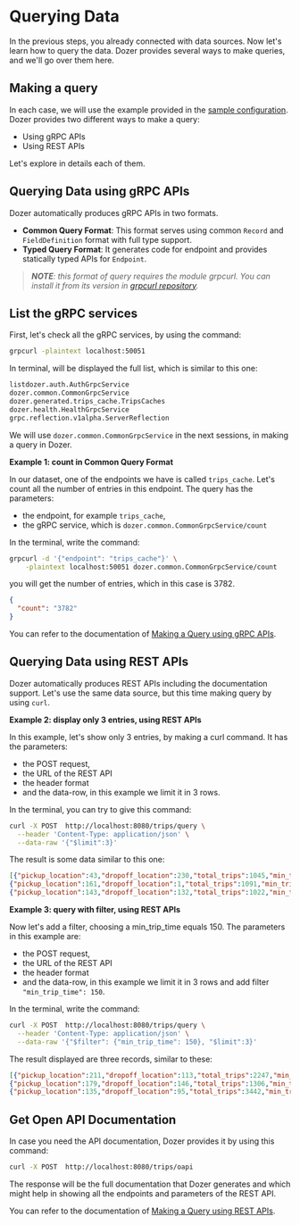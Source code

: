 # Querying Data


In the previous steps, you already connected with data sources. Now let's learn how to query the data. Dozer provides several ways to make queries, and we'll go over them here.

## Making a query

In each case, we will use the example provided in the [sample configuration](https://getdozer.io/docs/configuration). 
Dozer provides two different ways to make a query:
* Using gRPC APIs
* Using REST APIs

Let's explore in details each of them.

## Querying Data using gRPC APIs

Dozer automatically produces gRPC APIs in two formats.

* **Common Query Format**: This format serves using common `Record` and `FieldDefinition` format with full type support. 
* **Typed Query Format**: It generates code for endpoint and provides statically typed APIs for `Endpoint`.

> *__NOTE__: this format of query requires the module grpcurl. You can install it  from its version in [grpcurl repository](https://github.com/fullstorydev/grpcurl).*


## List the gRPC services

First, let's check all the gRPC services, by using the command:


```bash
grpcurl -plaintext localhost:50051
```

In terminal, will be displayed the full list, which is similar to this one:

```bash
listdozer.auth.AuthGrpcService
dozer.common.CommonGrpcService
dozer.generated.trips_cache.TripsCaches
dozer.health.HealthGrpcService
grpc.reflection.v1alpha.ServerReflection
```


We will use  `dozer.common.CommonGrpcService` in the next sessions, in making a query in Dozer.


**Example 1: count in Common Query Format**

In our dataset, one of the endpoints we have is called `trips_cache`. Let's count all the number of entries in this endpoint. The query has the parameters:
* the endpoint, for example `trips_cache`, 
* the gRPC service, which is `dozer.common.CommonGrpcService/count`

In the terminal, write the command:

```bash
grpcurl -d '{"endpoint": "trips_cache"}' \
    -plaintext localhost:50051 dozer.common.CommonGrpcService/count
```
    
you will get the number of entries, which in this case is 3782. 
    
    
```json
{
  "count": "3782"
}
```

You can refer to the documentation of [Making a Query using gRPC APIs](/docs/accessing-data/querying-using-grpc.md).


## Querying Data using REST APIs

Dozer automatically produces REST APIs including the documentation support. 
Let's use the same data source, but this time making query by using `curl`. 


**Example 2: display only 3 entries, using REST APIs**

In this example, let's show only 3 entries, by making a curl command. It has the parameters:

* the POST request,
* the URL of the REST API
* the header format
* and the data-row, in this example we limit it in 3 rows.


In the terminal, you can try to give this command:

```bash
curl -X POST  http://localhost:8080/trips/query \
  --header 'Content-Type: application/json' \
  --data-raw '{"$limit":3}'
```

The result is some data similar to this one:

```json
[{"pickup_location":43,"dropoff_location":230,"total_trips":1045,"min_trip_time":122,"max_trip_time":2713,"__dozer_record_id":3597,"__dozer_record_version":45},
{"pickup_location":161,"dropoff_location":1,"total_trips":1091,"min_trip_time":1437,"max_trip_time":11061,"__dozer_record_id":3369,"__dozer_record_version":91},
{"pickup_location":143,"dropoff_location":132,"total_trips":1022,"min_trip_time":1641,"max_trip_time":7694,"__dozer_record_id":3711,"__dozer_record_version":22}]
```


**Example 3: query with filter, using REST APIs**

Now let's add a filter, choosing a min_trip_time equals 150. The parameters in this example are:

* the POST request,
* the URL of the REST API
* the header format
* and the data-row, in this example we limit it in 3 rows and add filter `"min_trip_time": 150`.

In the terminal, write the command:

```bash
curl -X POST  http://localhost:8080/trips/query \
  --header 'Content-Type: application/json' \
  --data-raw '{"$filter": {"min_trip_time": 150}, "$limit":3}'
```
  
 The result displayed are three records, similar to these:
 
 ```json
[{"pickup_location":211,"dropoff_location":113,"total_trips":2247,"min_trip_time":150,"max_trip_time":5187,"__dozer_record_id":1715,"__dozer_record_version":1247},
{"pickup_location":179,"dropoff_location":146,"total_trips":1306,"min_trip_time":150,"max_trip_time":3160,"__dozer_record_id":2934,"__dozer_record_version":306},
{"pickup_location":135,"dropoff_location":95,"total_trips":3442,"min_trip_time":150,"max_trip_time":5706,"__dozer_record_id":676,"__dozer_record_version":2442}]
 ```


## Get Open API Documentation

In case you need the API documentation, Dozer provides it by using this command:

```bash
curl -X POST  http://localhost:8080/trips/oapi
```

The response will be the full documentation that Dozer generates and which might help in showing all the endpoints and parameters of the REST API.


You can refer to the documentation of [Making a Query using REST APIs](/docs/accessing-data/querying-using-rest.md).
